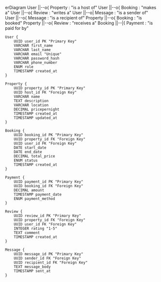 erDiagram
    User ||--o{ Property : "is a host of"
    User ||--o{ Booking : "makes a"
    User ||--o{ Review : "writes a"
    User ||--o| Message : "is a sender of"
    User ||--o{ Message : "is a recipient of"
    Property ||--o{ Booking : "is booked"
    Property ||--o{ Review : "receives a"
    Booking ||--|{ Payment : "is paid for by"
    
    User {
        UUID user_id PK "Primary Key"
        VARCHAR first_name
        VARCHAR last_name
        VARCHAR email "Unique"
        VARCHAR password_hash
        VARCHAR phone_number
        ENUM role
        TIMESTAMP created_at
    }

    Property {
        UUID property_id PK "Primary Key"
        UUID host_id FK "Foreign Key"
        VARCHAR name
        TEXT description
        VARCHAR location
        DECIMAL pricepernight
        TIMESTAMP created_at
        TIMESTAMP updated_at
    }

    Booking {
        UUID booking_id PK "Primary Key"
        UUID property_id FK "Foreign Key"
        UUID user_id FK "Foreign Key"
        DATE start_date
        DATE end_date
        DECIMAL total_price
        ENUM status
        TIMESTAMP created_at
    }

    Payment {
        UUID payment_id PK "Primary Key"
        UUID booking_id FK "Foreign Key"
        DECIMAL amount
        TIMESTAMP payment_date
        ENUM payment_method
    }

    Review {
        UUID review_id PK "Primary Key"
        UUID property_id FK "Foreign Key"
        UUID user_id FK "Foreign Key"
        INTEGER rating "1-5"
        TEXT comment
        TIMESTAMP created_at
    }

    Message {
        UUID message_id PK "Primary Key"
        UUID sender_id FK "Foreign Key"
        UUID recipient_id FK "Foreign Key"
        TEXT message_body
        TIMESTAMP sent_at
    }
